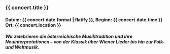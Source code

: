 ### {{ concert.title }}
#### Datum: {{ concert.date.format | flatify }}, Beginn: {{ concert.date.time }}<br>Ort: {{ concert.location }}
##### Wir zelebrieren die österreichische Musiktradition und ihre Neuinterpretationen – von der Klassik über Wiener Lieder bis hin zur Folk-und Weltmusik.
